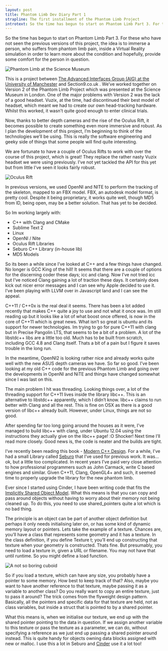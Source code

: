 ```yaml
---
layout: post
title: Phantom Limb Dev Diary Part 1
strapline: The first installment of the Phantom Limb Project
introtext: So the time has begun to start on Phantom Limb Part 3. For these who have not seen the previous versions of this project, the idea is to immerse a person, who suffers from phantom limb pain, inside a Virtual Reality simulation in order to learn more about the condition and hopefully, provide some comfort for the person in question. 
---
```


So the time has begun to start on Phantom Limb Part 3. For these who have not seen the previous versions of this project, the idea is to immerse a person, who suffers from phantom limb pain, inside a Virtual Reality simulation in order to learn more about the condition and hopefully, provide some comfort for the person in question. 

![Phantom Limb at the Science Museum](http://media.tumblr.com/52c65092d1993c62efa4d84c6b68f155/tumblr_inline_mswjsajXDS1qz4rgp.jpg)

This is a project between [The Advanced Interfaces Group (AIG) at the University of Manchester](http://aig.cs.man.ac.uk) and Section9.co.uk . We’ve worked together on Version 2 of the Phantom Limb Project which was presented at the Science Museum in London. One of the major problems with Version 2 was the lack of a good headset. Vuzix, at the time, had discontinued their best model of headset, which meant we had to create our own head-tracking hardware. Whilst this worked, it wasn’t quite good enough to enter clinical trials.

Now, thanks to better depth cameras and the rise of the Oculus Rift, it becomes possible to create something even more immersive and robust. As I plan the development of this project, I’m beginning to think of the technologies we’ll be using. This is really the software engineering and geeky side of things that some people will find quite interesting. 

We are fortunate to have a couple of Oculus Rifts to work with over the course of this project, which is great! They replace the rather nasty Vuzix headset we were using previously. I’ve not yet tackled the API for this yet but from little I’ve seen it looks fairly robust.

![Oculus Rift](http://24.media.tumblr.com/dfcbd8076abd2c8d3ef52283d20b1453/tumblr_mutiauWpQy1si5olwo1_1280.jpg)

In previous versions, we used OpenNI and NITE to perform the tracking of the skeleton, mapped to an FBX model. FBX, an autodesk model format, is pretty cool. Despite it being proprietary, it works quite well, though MD5 from ID, being open, may be a better solution. That has yet to be decided.

So Im working largely with:
- C++ with Clang and CMake
- Sublime Text 2
- Linux
- OpenNI / Nite
- Oculus Rift Libraries
- Seburo C++ Library (in-house lib)
- MD5 Models


So its been a while since I’ve looked at C++ and a few things have changed. No longer is GCC King of the hill! It seems that there are a couple of options for the discerning coder these days; icc and clang. Now I’ve not tried icc but I’ve noticed Clang gaining a lot of traction these days. It certainly does kick out nicer error messages and I can see why Apple decided to use it. I’ve been playing with LLVM over in Javascript land and I can see the appeal.

C++11 / C++0x is the real deal it seems. There has been a lot added recently that makes C++ quite a joy to use and not what it once was. Im still reading up but it looks like a lot of what boost once offered, is now in the core of C++11 which is great news. What isn’t so great is ubuntu and its support for newer technologies. Im trying to go for pure C++11 with clang but in Precise Pangolin LTS, that seems to be a bit of a problem. A lot of the libstdc++ libs are a little too old. Much has to be built from scratch, including GCC 4.8 and Clang itself. Thats a bit of a pain but I figure it saves trouble in the long run.

In the meantime, OpenNI2 is looking rather nice and already works quite well with the new ASUS depth cameras we have. So far so good. I’ve been looking at my old C++ code for the previous Phantom Limb and going over the developments in OpenNI and NiTE and things have changed somewhat since I was last on this.

The main problem I hit was threading. Looking things over, a lot of the threading support for C++11 lives inside the library libc++. This is an alternative to libstdc++ apparently, which I didn’t know. libc++ claims to run better with Clang and all the rest. This is fine on OSX as there is a good version of libc++ already built. However, under Linux, things are not so good.

After spending far too long going around the houses as it were, I’ve managed to build libc++ with clang, under Ubuntu 12.04 using the instructions they actually give on the libc++ page! :O Shocker! Next time I’ll read more closely. Good news is, the code is neater and the builds are tight.

I’ve recently been reading this book - [Modern C++ Design](http://www.amazon.co.uk/Modern-Design-Applied-Generic-Patterns/dp/0201704315/ref=wl_it_dp_o_pd_S_nC?ie=UTF8&colid=2OVJQTBU03K7I&coliid=IR2MO35GXT8YU). For a while, I’ve had a small Library called [Seburo](https://www.github.com/OniDaito/Seburo) that I’ve used for previous work. It was… ok, but a little too complicated. In recent years I’ve paid very close attention to how professional programmers such as John Carmack, write C based engines and similar. Given C++11, Clang, OpenGL4+ and such, it seemed time to properly upgrade the library for the new phantom limb.

Ever since I started using Cinder, I have been writing code that fits the [Implicitly Shared Object Model](http://qt-project.org/doc/qt-5.0/qtcore/implicit-sharing.html). What this means is that you can copy and pass around objects without having to worry about their memory not being cleaned up. To do this, you need to use shared_pointers quite a lot which is no bad thing.

The principle is an object can be part of another object definition but perhaps it only needs initialising later on, or has some kind of dynamic memory layout or pointers. Lets take the example of a texture. Chances are, you’ll have a class that represents some geometry and it has a texture. In the class definition, if you define Texture t; you’ll end up constructing that texture when your geometry is constructed. Thats fine. But presumably, you need to load a texture in, given a URL or filename. You may not have that until runtime. So you might define a load function.

![A not so boring cuboid](http://24.media.tumblr.com/dc6c576cb9bcd116beb22bbbd877ea22/tumblr_mus2qaVFY31si5olwo1_500.png)

So if you load a texture, which can have any size, you probably have a pointer to some memory. How best to keep track of that? Also, maybe you want to have another reference to that texture, maybe passing it as a variable to another class? Do you really want to copy an entire texture, just to pass it around? The trick comes from the flyweight design pattern. Basically, all the pointers and specific data for that texture are held, not as class variables, but inside a struct that is pointed to by a shared pointer.

What this means is, when we initialise our texture, we end up with the shared pointer pointing to the data in question. If we assign another variable to this texture or pass the texture as a parameter, we can do, without specifying a reference  as we just end up passing a shared pointer around instead. This is quite handy for objects owning data blocks assigned with new or malloc. I use this a lot in Seburo and [Cinder](http://libcinder.org/docs/dev/guide__impl_shared.html) use it a lot too!